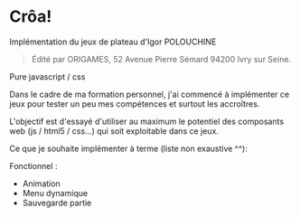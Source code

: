 # Crôa!

Implémentation du jeux de plateau d'Igor POLOUCHINE

> Édité par ORIGAMES, 52 Avenue Pierre Sémard 94200 Ivry sur Seine.

Pure javascript / css

Dans le cadre de ma formation personnel, j'ai commencé à implémenter ce jeux pour tester un peu mes compétences et surtout les accroîtres.

L'objectif est d'essayé d'utiliser au maximum le potentiel des composants web (js / html5 / css...) qui soit exploitable dans ce jeux.

Ce que je souhaite implémenter à terme (liste non exaustive ^^): 

Fonctionnel :

- Animation
- Menu dynamique
- Sauvegarde partie
